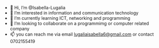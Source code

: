 - 👋 Hi, I’m @Isabella-Lugalia
- 👀 I’m interested in information and communication technology
- 🌱 I’m currently learning ICT, networking and programming 
- 💞️ I’m looking to collaborate on a programmimg or computer related company
- 📫 you can reach me via email lugaliaisabella6@gmail.com or contact 0702155419

<!---              
Isabella-Lugalia/Isabella-Lugalia is a ✨ special ✨ repository because its `README.md` (this file) appears on your GitHub profile.
You can click the Preview link to take a look at your changes.
--->
